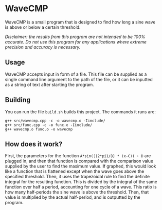 # WaveCMP 
WaveCMP is a small program that is designed to find how long a sine wave is above or below a certain threshold.

*Disclaimer: the results from this program are not intended to be 100% accurate. Do not use this program for any applications where extreme precision and accuracy is necessary.*

## Usage

WaveCMP accepts input in form of a file. This file can be supplied as a single command line argument to the path of the file, or it can be inputted as a string of text after starting the program.

## Building

You can run the file `build.sh` builds this project. The commands it runs are:

```
g++ src/wavecmp.cpp -c -o wavecmp.o -Iinclude/
g++ src/func.cpp -c -o func.o -Iinclude/
g++ wavecmp.o func.o -o wavecmp
```

## How does it work?

First, the parameters for the function `A*sin(((2*pi)/B) * (x-C)) + D` are plugged in, and then that function is compared with the comparison value supplied by the user to find the maximum value. If graphed, this would look like a function that is flattened except when the wave goes above the specified threshold. Then, it uses the trapezoidal rule to find the definite integral for the resulting function. This is divided by the integral of the same function over half a period, accounting for one cycle of a wave. This ratio is how many half-periods the sine wave is above the threshold. Then, that value is multiplied by the actual half-period, and is outputted by the program.